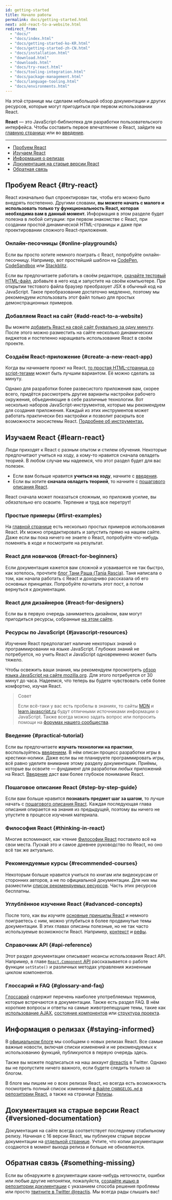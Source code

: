 ```yaml
---
id: getting-started
title: Начало работы
permalink: docs/getting-started.html
next: add-react-to-a-website.html
redirect_from:
  - "docs/"
  - "docs/index.html"
  - "docs/getting-started-ko-KR.html"
  - "docs/getting-started-zh-CN.html"
  - "docs/installation.html"
  - "download.html"
  - "downloads.html"
  - "docs/try-react.html"
  - "docs/tooling-integration.html"
  - "docs/package-management.html"
  - "docs/language-tooling.html"
  - "docs/environments.html"
---
```


На этой странице мы сделаем небольшой обзор документации и других ресурсов, которые могут пригодиться при первом использовании React.

**React** — это JavaScript-библиотека для разработки пользовательского интерфейса. Чтобы составить первое впечатление о React, зайдите на [главную страницу](/) или во [введение](/tutorial/tutorial.html).

---

- [Пробуем React](#try-react)
- [Изучаем React](#learn-react)
- [Информация о релизах](#staying-informed)
- [Документация на старые версии React](#versioned-documentation)
- [Обратная связь](#something-missing)

## Пробуем React {#try-react}

React изначально был спроектирован так, чтобы его можно было внедрять постепенно. Другими словами, **вы можете начать с малого и использовать только ту функциональность React, которая необходима вам в данный момент.** Информация в этом разделе будет полезна в любой ситуации: при первом знакомстве с React, при создании простой динамической HTML-страницы и даже при проектировании сложного React-приложения.

### Онлайн-песочницы {#online-playgrounds}

Если вы просто хотите немного поиграть с React, попробуйте онлайн-песочницу. Например, вот простейший шаблон на [CodePen](codepen://hello-world), [CodeSandbox](https://codesandbox.io/s/new) или [Stackblitz](https://stackblitz.com/fork/react).

Если вы предпочитаете работать в своём редакторе, [скачайте тестовый HTML-файл](https://raw.githubusercontent.com/reactjs/reactjs.org/master/static/html/single-file-example.html), добавьте в него код и запустите на своём компьютере. При открытии тестового файла браузер преобразует JSX в обычный код на JavaScript. Такое преобразование достаточно медленно, поэтому мы рекомендуем использовать этот файл только для простых демонстрационных примеров. 

### Добавляем React на сайт {#add-react-to-a-website}

Вы можете [добавить React на свой сайт буквально за одну минуту](/docs/add-react-to-a-website.html). После этого можно разместить на сайте несколько динамических виджетов и постепенно наращивать использование React в своём проекте.

### Создаём React-приложение {#create-a-new-react-app}

Когда вы начинаете проект на React, [то простая HTML-страница со script-тегами](/docs/add-react-to-a-website.html) может быть лучшим вариантом. Её можно сделать за минуту.

Однако для разработки более развесистого приложения вам, скорее всего, придётся рассмотреть другие варианты настройки рабочего окружения, объединяющие в себе различные технологии. Вот несколько наборов JavaScript-инструментов, которые мы рекомендуем для создания приложения. Каждый из этих инструментов может работать практически без настройки и позволит раскрыть все возможности экосистемы React. [Подробнее об инструментах.](/docs/create-a-new-react-app.html)

## Изучаем React {#learn-react}

Люди приходят к React с разным опытом и стилем обучения. Некоторые предпочитают учиться на ходу, а кому-то нравится сначала овладеть теорией. В любом случае мы надеемся, что этот раздел будет для вас полезен.

* Если вам больше нравится **учиться на ходу**, начните с [введения](/tutorial/tutorial.html).
* Если вы хотите **сначала овладеть теорией**, то начните с [пошагового описания React](/docs/hello-world.html).

React сначала может показаться сложным, но приложив усилие, вы *обязательно* его освоите. Терпение и труд все перетрут!

### Простые примеры {#first-examples}

На [главной странице](/) есть несколько простых примеров использования React. Их можно отредактировать и запустить прямо на нашем сайте. Даже если вы пока ничего не знаете о React, попробуйте что-нибудь поменять в коде и посмотрите на результат.

### React для новичков {#react-for-beginners}

Если документация кажется вам сложной и усваивается не так быстро, как хотелось, прочтите [блог Тани Раша (Tania Rascia)](https://www.taniarascia.com/getting-started-with-react/). Таня написала о том, как начала работать с React и доходчиво рассказала об его основных принципах. Попробуйте почитать этот пост, а потом вернуться к документации.

### React для дизайнеров {#react-for-designers}

Если вы в первую очередь занимаетесь дизайном, вам могут пригодиться ресурсы, собранные [на этом сайте](https://reactfordesigners.com/).

### Ресурсы по JavaScript {#javascript-resources}

Изучение React предполагает наличие некоторых знаний о программировании на языке JavaScript. Глубоких знаний не потребуется, но учить React и JavaScript одновременно может быть тяжело. 

Чтобы освежить ваши знания, мы рекомендуем просмотреть [обзор языка JavaScript на сайте mozilla.org](https://developer.mozilla.org/ru/docs/Web/JavaScript/A_re-introduction_to_JavaScript). Для этого потребуется от 30 минут до часа. Надеемся, что теперь вы будете чувствовать себя более комфортно, изучая React.

>Совет
>
>Если всё-таки у вас есть пробелы в знаниях, то сайты [MDN](https://developer.mozilla.org/ru/docs/Web/JavaScript) и [learn.javascript.ru](https://learn.javascript.ru/) будут отличными источниками информации о JavaScript. Также всегда можно задать вопрос или попросить помощи на [форумах нашего сообщества](/community/support.html).

### Введение {#practical-tutorial}

Если вы предпочитаете **изучать технологии на практике**, воспользуйтесь [введением](/tutorial/tutorial.html). В нём описан процесс разработки игры в крестики-нолики. Даже если вы не планируете программировать игры, всё равно уделите внимание этому разделу документации. Приёмы, которые вы освоите — фундамент для разработки *любых* приложений на React. [Введение](/tutorial/tutorial.html) даст вам более глубокое понимание React. 

### Пошаговое описание React {#step-by-step-guide}

Если вам больше нравится **познавать предмет шаг за шагом**, то лучше начать с [пошагового описания React](/docs/hello-world.html). Каждая последующая глава описания опирается на знания из предыдущей, поэтому вы ничего не упустите в процессе изучения материала.

### Философия React {#thinking-in-react}

Многие вспоминают, как чтение [Философии React](/docs/thinking-in-react.html) поставило всё на свои места. Пускай это и самое древнее руководство по React, но оно всё так же актуально.

### Рекомендуемые курсы {#recommended-courses}

Некоторым больше нравится учиться по книгам или видеокурсам от сторонних авторов, а не по официальной документации. Для них мы разместили [список рекомендуемых ресурсов](/community/courses.html). Часть этих ресурсов бесплатны.

### Углублённое изучение React {#advanced-concepts}

После того, как вы изучите [основные принципы React](/docs/hello-world.html) и немного поиграетесь с ним, можно углубиться в более продвинутые темы документации. В этих главах описаны полезные, но не так часто используемые возможности React. Например, [контекст](/docs/context.html) и [рефы](/docs/refs-and-the-dom.html).

### Справочник API {#api-reference}

Этот раздел документации описывает нюансы использования React API. Например, в главе [`React.Component` API](/docs/react-component.html) рассказывается о работе функции `setState()` и различных методах управления жизненным циклом компонентов.

### Глоссарий и FAQ {#glossary-and-faq}

[Глоссарий](/docs/glossary.html) содержит перечень наиболее употребляемых терминов, которые встречаются в документации. Также есть раздел FAQ. В нём короткие вопросы и ответы на самые животрепещущие темы, такие как [использование AJAX](/docs/faq-ajax.html), [состояние компонентов](/docs/faq-state.html) или [структура проекта](/docs/faq-structure.html).

## Информация о релизах {#staying-informed}

В [официальном блоге](/blog/) мы сообщаем о новых релизах React. Все самые важные новости, включая списки изменений и не рекомендуемых к использованию функций, публикуются в первую очередь здесь.

Также вы можете подписаться на наш аккаунт [@reactjs](https://twitter.com/reactjs) в Twitter. Однако вы не пропустите ничего важного, если будете следить только за блогом.

В блоге мы пишем не о всех релизах React, но всегда есть возможность посмотреть полный список изменений [в файле `CHANGELOG.md` в репозитории React](https://github.com/facebook/react/blob/master/CHANGELOG.md), а также на странице [Релизы](https://github.com/facebook/react/releases).

## Документация на старые версии React {#versioned-documentation}

Документация на сайте всегда соответствует последнему стабильному релизу. Начиная с 16 версии React, мы публикуем старые версии документации на [отдельной странице](/versions). Учтите, что копии документации создаются в момент выхода релиза и больше не обновляются.

## Обратная связь {#something-missing}

Если вы обнаружите в документации какие-нибудь неточности, ошибки или любые другие непонятки, пожалуйста, [создайте ишью в репозитории документации](https://github.com/reactjs/reactjs.org/issues/new) с указанием способа решения проблемы или просто [твитните в Twitter @reactjs](https://twitter.com/reactjs). Мы всегда рады слышать вас!
